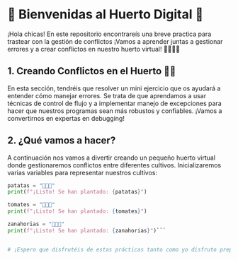 # 🌱 Bienvenidas al Huerto Digital 🌱

¡Hola chicas! En este repositorio encontrareís una breve practica para trastear con la gestión de conflictos ¡Vamos a aprender juntas a gestionar errores y a crear conflictos en nuestro huerto virtual! 👩🏼‍🌾✨


## 1. Creando Conflictos en el Huerto 🐞🧺

En esta sección, tendréis que resolver un mini ejercicio que os ayudará a entender cómo manejar errores. Se trata de que aprendamos a usar técnicas de control de flujo y a implementar manejo de excepciones para hacer que nuestros programas sean más robustos y confiables. ¡Vamos a convertirnos en expertas en debugging!

## 2. ¿Qué vamos a hacer?

A continuación nos vamos a divertir creando un pequeño huerto virtual donde gestionaremos conflictos entre diferentes cultivos. Inicializaremos varias variables para representar nuestros cultivos:

```python
patatas = "🥔🥔🥔"
print(f"¡Listo! Se han plantado: {patatas}")

tomates = "🍅🍅🍅"
print(f"¡Listo! Se han plantado: {tomates}")

zanahorias = "🥕🥕🥕"
print(f"¡Listo! Se han plantado: {zanahorias}")```


# ¡Espero que disfrutéis de estas prácticas tanto como yo disfruto preparándolas! Y por supuesto ya sabéis si os quedáis con alguna duda, no dudéis en preguntar. ¡Vamos a aprender y a crecer juntas! 🌻🌸🌼